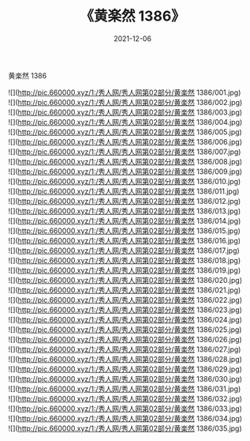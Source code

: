 ﻿---
layout: post
title:  《黄楽然 1386》
date:   2021-12-06
img: http://pic.660000.xyz/1:/秀人网/秀人网第02部分/黄楽然 1386/000.jpg
categories: [美女, 清纯, 唯美]
---

黄楽然 1386

  ![](http://pic.660000.xyz/1:/秀人网/秀人网第02部分/黄楽然 1386/001.jpg) <br> ![](http://pic.660000.xyz/1:/秀人网/秀人网第02部分/黄楽然 1386/002.jpg) <br> ![](http://pic.660000.xyz/1:/秀人网/秀人网第02部分/黄楽然 1386/003.jpg) <br> ![](http://pic.660000.xyz/1:/秀人网/秀人网第02部分/黄楽然 1386/004.jpg) <br> ![](http://pic.660000.xyz/1:/秀人网/秀人网第02部分/黄楽然 1386/005.jpg) <br> ![](http://pic.660000.xyz/1:/秀人网/秀人网第02部分/黄楽然 1386/006.jpg) <br> ![](http://pic.660000.xyz/1:/秀人网/秀人网第02部分/黄楽然 1386/007.jpg) <br> ![](http://pic.660000.xyz/1:/秀人网/秀人网第02部分/黄楽然 1386/008.jpg) <br> ![](http://pic.660000.xyz/1:/秀人网/秀人网第02部分/黄楽然 1386/009.jpg) <br> ![](http://pic.660000.xyz/1:/秀人网/秀人网第02部分/黄楽然 1386/010.jpg) <br> ![](http://pic.660000.xyz/1:/秀人网/秀人网第02部分/黄楽然 1386/011.jpg) <br> ![](http://pic.660000.xyz/1:/秀人网/秀人网第02部分/黄楽然 1386/012.jpg) <br> ![](http://pic.660000.xyz/1:/秀人网/秀人网第02部分/黄楽然 1386/013.jpg) <br> ![](http://pic.660000.xyz/1:/秀人网/秀人网第02部分/黄楽然 1386/014.jpg) <br> ![](http://pic.660000.xyz/1:/秀人网/秀人网第02部分/黄楽然 1386/015.jpg) <br> ![](http://pic.660000.xyz/1:/秀人网/秀人网第02部分/黄楽然 1386/016.jpg) <br> ![](http://pic.660000.xyz/1:/秀人网/秀人网第02部分/黄楽然 1386/017.jpg) <br> ![](http://pic.660000.xyz/1:/秀人网/秀人网第02部分/黄楽然 1386/018.jpg) <br> ![](http://pic.660000.xyz/1:/秀人网/秀人网第02部分/黄楽然 1386/019.jpg) <br> ![](http://pic.660000.xyz/1:/秀人网/秀人网第02部分/黄楽然 1386/020.jpg) <br> ![](http://pic.660000.xyz/1:/秀人网/秀人网第02部分/黄楽然 1386/021.jpg) <br> ![](http://pic.660000.xyz/1:/秀人网/秀人网第02部分/黄楽然 1386/022.jpg) <br> ![](http://pic.660000.xyz/1:/秀人网/秀人网第02部分/黄楽然 1386/023.jpg) <br> ![](http://pic.660000.xyz/1:/秀人网/秀人网第02部分/黄楽然 1386/024.jpg) <br> ![](http://pic.660000.xyz/1:/秀人网/秀人网第02部分/黄楽然 1386/025.jpg) <br> ![](http://pic.660000.xyz/1:/秀人网/秀人网第02部分/黄楽然 1386/026.jpg) <br> ![](http://pic.660000.xyz/1:/秀人网/秀人网第02部分/黄楽然 1386/027.jpg) <br> ![](http://pic.660000.xyz/1:/秀人网/秀人网第02部分/黄楽然 1386/028.jpg) <br> ![](http://pic.660000.xyz/1:/秀人网/秀人网第02部分/黄楽然 1386/029.jpg) <br> ![](http://pic.660000.xyz/1:/秀人网/秀人网第02部分/黄楽然 1386/030.jpg) <br> ![](http://pic.660000.xyz/1:/秀人网/秀人网第02部分/黄楽然 1386/031.jpg) <br> ![](http://pic.660000.xyz/1:/秀人网/秀人网第02部分/黄楽然 1386/032.jpg) <br> ![](http://pic.660000.xyz/1:/秀人网/秀人网第02部分/黄楽然 1386/033.jpg) <br> ![](http://pic.660000.xyz/1:/秀人网/秀人网第02部分/黄楽然 1386/034.jpg) <br> ![](http://pic.660000.xyz/1:/秀人网/秀人网第02部分/黄楽然 1386/035.jpg) <br>